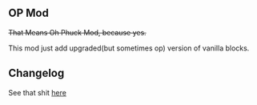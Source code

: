 ## OP Mod
~~That Means Oh Phuck Mod, because yes.~~

This mod just add upgraded(but sometimes op) version of vanilla blocks.

## Changelog
See that shit [here](Changelog.md)
